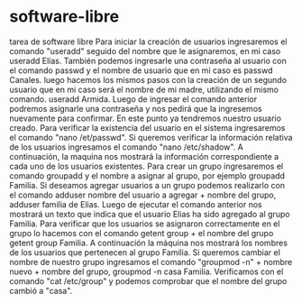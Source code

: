 # software-libre
tarea de software libre
Para iniciar la creación de usuarios ingresaremos el comando "useradd" seguido del nombre que le asignaremos, en mi caso useradd Elías.
También podemos ingresarle una contraseña al usuario con el comando passwd y el nombre de usuario que en mi caso es passwd Canales.
luego hacemos los mismos pasos con la creación de un segundo usuario que en mi caso será el nombre de mi madre, utilizando el mismo comando. useradd Armida.
Luego de ingresar el comando anterior podremos asignarle una contraseña y nos pedirá que la ingresemos nuevamente para confirmar. 
En este punto ya tendremos nuestro usuario creado.
Para verificar la existencia del usuario en el sistema ingresaremos el comando "nano /et/passwd".
Si queremos verificar la información relativa de los usuarios ingresamos el comando "nano /etc/shadow".
A continuación, la maquina nos mostrará la información correspondiente a cada uno de los usuarios existentes.
Para crear un grupo ingresaremos el comando groupadd y el nombre a asignar al grupo, por ejemplo groupadd Familia.
Si deseamos agregar usuarios a un grupo podemos realizarlo con el comando adduser nombre del usuario a agregar + nombre del grupo, adduser familia de Elias.
Luego de ejecutar el comando anterior nos mostrará un texto que indica que el usuario Elias ha sido agregado al grupo Familia.
Para verificar que los usuarios se asignaron correctamente en el grupo lo hacemos con el comando getent group + el nombre del grupo getent group Familia.
A continuación la máquina nos mostrará los nombres de los usuarios que pertenecen al grupo Familia. 
Si queremos cambiar el nombre de nuestro grupo ingresamos el comando "groupmod -n" + nombre nuevo + nombre del grupo, groupmod -n casa Familia.
Verificamos con el comando "cat /etc/group" y podemos comprobar que el nombre del grupo cambió a "casa".
